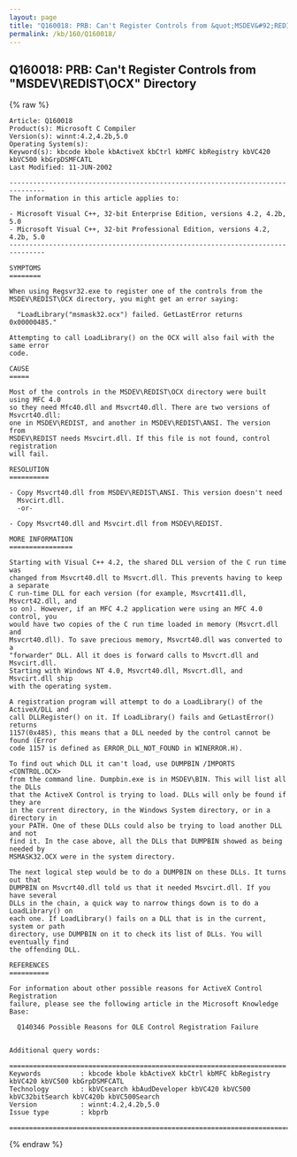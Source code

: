 ```yaml
---
layout: page
title: "Q160018: PRB: Can't Register Controls from &quot;MSDEV&#92;REDIST&#92;OCX&quot; Directory"
permalink: /kb/160/Q160018/
---
```


## Q160018: PRB: Can't Register Controls from &quot;MSDEV&#92;REDIST&#92;OCX&quot; Directory

{% raw %}

	Article: Q160018
	Product(s): Microsoft C Compiler
	Version(s): winnt:4.2,4.2b,5.0
	Operating System(s): 
	Keyword(s): kbcode kbole kbActiveX kbCtrl kbMFC kbRegistry kbVC420 kbVC500 kbGrpDSMFCATL
	Last Modified: 11-JUN-2002
	
	-------------------------------------------------------------------------------
	The information in this article applies to:
	
	- Microsoft Visual C++, 32-bit Enterprise Edition, versions 4.2, 4.2b, 5.0 
	- Microsoft Visual C++, 32-bit Professional Edition, versions 4.2, 4.2b, 5.0 
	-------------------------------------------------------------------------------
	
	SYMPTOMS
	========
	
	When using Regsvr32.exe to register one of the controls from the
	MSDEV\REDIST\OCX directory, you might get an error saying:
	
	  "LoadLibrary("msmask32.ocx") failed. GetLastError returns 0x00000485."
	
	Attempting to call LoadLibrary() on the OCX will also fail with the same error
	code.
	
	CAUSE
	=====
	
	Most of the controls in the MSDEV\REDIST\OCX directory were built using MFC 4.0
	so they need Mfc40.dll and Msvcrt40.dll. There are two versions of Msvcrt40.dll:
	one in MSDEV\REDIST, and another in MSDEV\REDIST\ANSI. The version from
	MSDEV\REDIST needs Msvcirt.dll. If this file is not found, control registration
	will fail.
	
	RESOLUTION
	==========
	
	- Copy Msvcrt40.dll from MSDEV\REDIST\ANSI. This version doesn't need
	  Msvcirt.dll.
	  -or-
	
	- Copy Msvcrt40.dll and Msvcirt.dll from MSDEV\REDIST.
	
	MORE INFORMATION
	================
	
	Starting with Visual C++ 4.2, the shared DLL version of the C run time was
	changed from Msvcrt40.dll to Msvcrt.dll. This prevents having to keep a separate
	C run-time DLL for each version (for example, Msvcrt411.dll, Msvcrt42.dll, and
	so on). However, if an MFC 4.2 application were using an MFC 4.0 control, you
	would have two copies of the C run time loaded in memory (Msvcrt.dll and
	Msvcrt40.dll). To save precious memory, Msvcrt40.dll was converted to a
	"forwarder" DLL. All it does is forward calls to Msvcrt.dll and Msvcirt.dll.
	Starting with Windows NT 4.0, Msvcrt40.dll, Msvcrt.dll, and Msvcirt.dll ship
	with the operating system.
	
	A registration program will attempt to do a LoadLibrary() of the ActiveX/DLL and
	call DLLRegister() on it. If LoadLibrary() fails and GetLastError() returns
	1157(0x485), this means that a DLL needed by the control cannot be found (Error
	code 1157 is defined as ERROR_DLL_NOT_FOUND in WINERROR.H).
	
	To find out which DLL it can't load, use DUMPBIN /IMPORTS <CONTROL.OCX>
	from the command line. Dumpbin.exe is in MSDEV\BIN. This will list all the DLLs
	that the ActiveX Control is trying to load. DLLs will only be found if they are
	in the current directory, in the Windows System directory, or in a directory in
	your PATH. One of these DLLs could also be trying to load another DLL and not
	find it. In the case above, all the DLLs that DUMPBIN showed as being needed by
	MSMASK32.OCX were in the system directory.
	
	The next logical step would be to do a DUMPBIN on these DLLs. It turns out that
	DUMPBIN on Msvcrt40.dll told us that it needed Msvcirt.dll. If you have several
	DLLs in the chain, a quick way to narrow things down is to do a LoadLibrary() on
	each one. If LoadLibrary() fails on a DLL that is in the current, system or path
	directory, use DUMPBIN on it to check its list of DLLs. You will eventually find
	the offending DLL.
	
	REFERENCES
	==========
	
	For information about other possible reasons for ActiveX Control Registration
	failure, please see the following article in the Microsoft Knowledge Base:
	
	  Q140346 Possible Reasons for OLE Control Registration Failure
	
	
	Additional query words:
	
	======================================================================
	Keywords          : kbcode kbole kbActiveX kbCtrl kbMFC kbRegistry kbVC420 kbVC500 kbGrpDSMFCATL 
	Technology        : kbVCsearch kbAudDeveloper kbVC420 kbVC500 kbVC32bitSearch kbVC420b kbVC500Search
	Version           : winnt:4.2,4.2b,5.0
	Issue type        : kbprb
	
	=============================================================================
	

{% endraw %}
